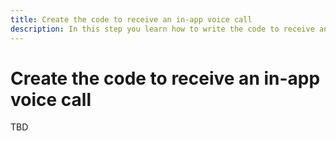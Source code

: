 ```yaml
---
title: Create the code to receive an in-app voice call
description: In this step you learn how to write the code to receive an in-app voice call from another app.
---
```


# Create the code to receive an in-app voice call

TBD